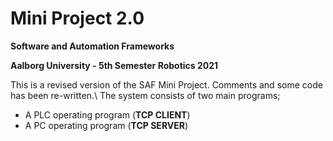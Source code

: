 # Mini Project 2.0
**Software and Automation Frameworks**

**Aalborg University - 5th Semester Robotics 2021**

This is a revised version of the SAF Mini Project. Comments and some code has been re-written.\\
The system consists of two main programs;
- A PLC operating program (**TCP CLIENT**)
- A PC operating program (**TCP SERVER**)
